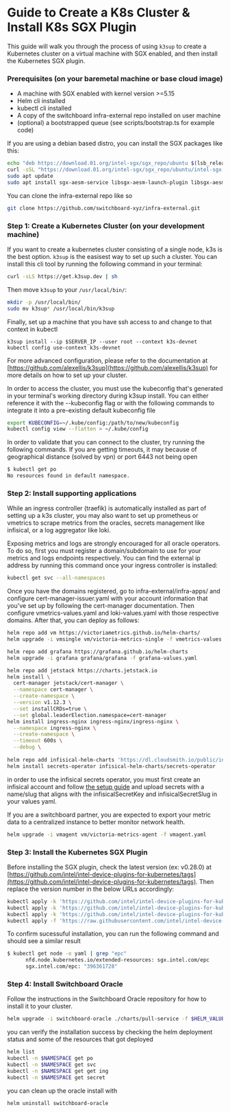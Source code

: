 
# Guide to Create a K8s Cluster & Install K8s SGX Plugin

This guide will walk you through the process of using `k3sup` 
to create a Kubernetes cluster on a virtual machine with SGX 
enabled, and then install the Kubernetes SGX plugin.

### Prerequisites (on your baremetal machine or base cloud image)

* A machine with SGX enabled with kernel version >=5.15
* Helm cli installed
* kubectl cli installed
* A copy of the switchboard infra-external repo installed on user machine
* (optional) a bootstrapped queue (see scripts/bootstrap.ts for example code)

If you are using a debian based distro, you can install the 
SGX packages like this:

```bash
echo "deb https://download.01.org/intel-sgx/sgx_repo/ubuntu $(lsb_release -cs) main" | sudo tee /etc/apt/sources.list.d/intel-sgx.list >/dev/null
curl -sSL "https://download.01.org/intel-sgx/sgx_repo/ubuntu/intel-sgx-deb.key" | sudo -E apt-key add -
sudo apt update
sudo apt install sgx-aesm-service libsgx-aesm-launch-plugin libsgx-aesm-quote-ex-plugin libsgx-aesm-ecdsa-plugin libsgx-aesm-epid-plugin libsgx-dcap-quote-verify
```
You can clone the infra-external repo like so

```bash
git clone https://github.com/switchboard-xyz/infra-external.git
```
### Step 1: Create a Kubernetes Cluster (on your development machine)

If you want to create a kubernetes cluster consisting of a 
single node, k3s is the best option. `k3sup` is the easisest 
way to set up such a cluster. You can install this cli tool 
by running the following command in your terminal:

```bash
curl -sLS https://get.k3sup.dev | sh
```

Then move `k3sup` to your `/usr/local/bin/`:

```bash
mkdir -p /usr/local/bin/
sudo mv k3sup* /usr/local/bin/k3sup
```

Finally, set up a machine that you have ssh access to and 
change to that context in kubectl

```
k3sup install --ip $SERVER_IP --user root --context k3s-devnet
kubectl config use-context k3s-devnet
```

For more advanced configuration, please refer to the 
documentation at [https://github.com/alexellis/k3sup](https://github.com/alexellis/k3sup) 
for more details on how to set up your cluster.

In order to access the cluster, you must use the kubeconfig that's generated in your terminal's working directory during k3sup install. You can either reference it with the --kubeconfig flag or with the following commands to integrate it into a pre-existing default kubeconfig file

```bash
export KUBECONFIG=~/.kube/config:/path/to/new/kubeconfig
kubectl config view --flatten > ~/.kube/config
```

In order to validate that you can connect to the cluster, try running the following commands. If you are getting timeouts, it may because of geographical distance (solved by vpn) or port 6443 not being open
```bash
$ kubectl get po
No resources found in default namespace.

```

### Step 2: Install supporting applications

While an ingress controller (traefik) is automatically 
installed as part of setting up a k3s cluster, you may 
also want to set up prometheus or vmetrics to scrape 
metrics from the oracles, secrets management like 
infisical, or a log aggregator like loki.

Exposing metrics and logs are strongly encouraged for all oracle operators. To do so, first you must register a domain/subdomain to use for your metrics and logs endpoints respectively. You can find the external ip address by running this command once your ingress controller is installed:

```bash
kubectl get svc --all-namespaces
```
Once you have the domains registered, go to infra-external/infra-apps/ and configure cert-manager-issuer.yaml with your account information that you've set up by following the cert-manager documentation. Then configure vmetrics-values.yaml and loki-values.yaml with those respective domains. After that, you can deploy as follows: 

```bash
helm repo add vm https://victoriametrics.github.io/helm-charts/
helm upgrade -i vmsingle vm/victoria-metrics-single -f vmetrics-values.yaml

helm repo add grafana https://grafana.github.io/helm-charts
helm upgrade -i grafana grafana/grafana -f grafana-values.yaml

helm repo add jetstack https://charts.jetstack.io
helm install \
  cert-manager jetstack/cert-manager \
  --namespace cert-manager \
  --create-namespace \
  --version v1.12.3 \
  --set installCRDs=true \
  --set global.leaderElection.namespace=cert-manager
helm install ingress-nginx ingress-nginx/ingress-nginx \
  --namespace ingress-nginx \
  --create-namespace \
  --timeout 600s \
  --debug \
  
helm repo add infisical-helm-charts 'https://dl.cloudsmith.io/public/infisical/helm-charts/helm/charts/' 
helm install secrets-operator infisical-helm-charts/secrets-operator
```

in order to use the infisical secrets operator, you must first create an infisical account and follow [the setup guide](https://infisical.com/docs/integrations/platforms/kubernetes) and upload secrets with a name/slug that aligns with the infisicalSecretKey and infisicalSecretSlug in your values yaml.

If you are a switchboard partner, you are expected to export your metric data to a centralized instance to better monitor network health.
```bash
helm upgrade -i vmagent vm/victoria-metrics-agent -f vmagent.yaml
```

### Step 3: Install the Kubernetes SGX Plugin

Before installing the SGX plugin, check the latest 
version (ex: v0.28.0) at [https://github.com/intel/intel-device-plugins-for-kubernetes/tags](https://github.com/intel/intel-device-plugins-for-kubernetes/tags). 
Then replace the version number in the below URLs accordingly:

```bash
kubectl apply -k 'https://github.com/intel/intel-device-plugins-for-kubernetes/deployments/nfd/?ref=v0.28.0'
kubectl apply -k 'https://github.com/intel/intel-device-plugins-for-kubernetes/deployments/nfd/overlays/node-feature-rules?ref=v0.28.0'
kubectl apply -k 'https://github.com/intel/intel-device-plugins-for-kubernetes/deployments/operator/default?ref=v0.28.0'
kubectl apply -f 'https://raw.githubusercontent.com/intel/intel-device-plugins-for-kubernetes/v0.28.0/deployments/operator/samples/deviceplugin_v1_sgxdeviceplugin.yaml'
```

To confirm sucessuful installation, you can run the following command and should see a similar result
```bash
$ kubectl get node -o yaml | grep "epc"
      nfd.node.kubernetes.io/extended-resources: sgx.intel.com/epc
      sgx.intel.com/epc: "396361728"
```


### Step 4: Install Switchboard Oracle

Follow the instructions in the Switchboard Oracle 
repository for how to install it to your cluster.

```bash
helm upgrade -i switchboard-oracle ./charts/pull-service -f $HELM_VALUES_YAML
```

you can verify the installation success by checking the helm deployment status and some of the resources that got deployed

```bash
helm list
kubectl -n $NAMESPACE get po
kubectl -n $NAMESPACE get svc
kubectl -n $NAMESPACE get get ing
kubectl -n $NAMESPACE get secret
```

you can clean up the oracle install with 
```bash
helm uninstall switchboard-oracle
```

